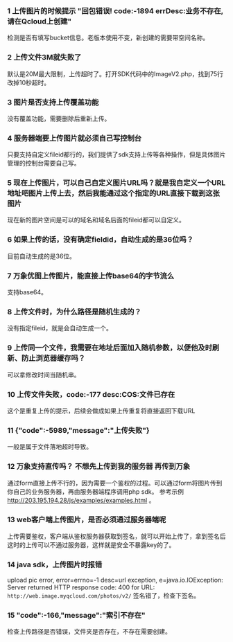### 1	上传图片的时候提示 "回包错误! code:-1894 errDesc:业务不存在,请在Qcloud上创建"
检测是否有填写bucket信息。老版本使用不变，新创建的需要带空间名称。
### 2	上传文件3M就失败了
默认是20M最大限制，上传超时了。打开SDK代码中的ImageV2.php，找到75行改掉10秒超时。
### 3	图片是否支持上传覆盖功能
没有覆盖功能，需要删除后重新上传。
### 4	服务器端要上传图片就必须自己写控制台
只要支持自定义fileid都行的，我们提供了sdk支持上传等各种操作，但是具体图片管理的控制台需要自己写。
### 5	现在上传图片，可以自己自定义图片URL吗？就是我自定义一个URL地址吧图片上传上去，然后我能通过这个指定的URL直接下载到这张图片
现在新的图片空间是可以的域名和域名后面的fileid都可以自定义。
### 6	如果上传的话，没有确定fieldid，自动生成的是36位吗？
目前自动生成的是36位。
### 7	万象优图上传图片，能直接上传base64的字节流么
支持base64。
### 8	上传文件时，为什么路径是随机生成的？
没有指定fileid，就是会自动生成一个。
### 9	上传同一个文件，我需要在地址后面加入随机参数，以便他及时刷新、防止浏览器缓存吗？
可以拿修改时间当随机串。
### 10 上传文件失败，code:-177 desc:COS:文件已存在
这个是重复上传的提示，后续会做成如果上传重复将直接返回下载URL
### 11	{"code":-5989,"message":"上传失败"}
一般是属于文件落地超时导致。
### 12	万象支持直传吗？ 不想先上传到我的服务器 再传到万象
通过form直接上传不行的，因为需要一个鉴权的过程。可以通过form将图片传到你自己的业务服务器，再由服务器端程序调用php sdk。
参考示例 http://203.195.194.28/js/examples/examples.html 。
### 13	web客户端上传图片，是否必须通过服务器端呢
上传需要鉴权，客户端从鉴权服务器获取到签名，就可以开始上传了，拿到签名后这时的上传可以不通过服务器，这样就是安全不暴露key的了。
### 14 java sdk，上传图片时报错
upload pic error, error=errno=-1 desc=url exception, e=java.io.IOException: Server returned HTTP response code: 400 for URL: `http://web.image.myqcloud.com/photos/v2/`
签名错了，检查下签名。
### 15	"code":-166,"message":"索引不存在"
检查上传路径是否错误，文件夹是否存在，不存在需要创建。
